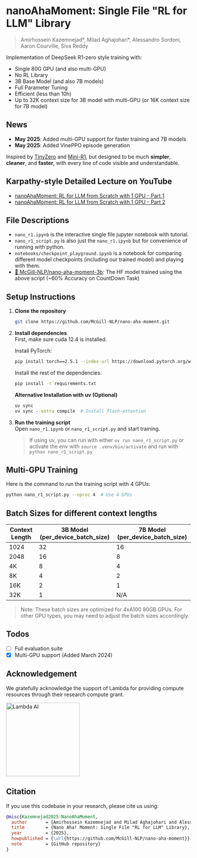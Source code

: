 # nanoAhaMoment: Single File "RL for LLM" Library
> Amirhossein Kazemnejad*, Milad Aghajohari*, Alessandro Sordoni, Aaron Courville, Siva Reddy

Implementation of DeepSeek R1-zero style training with:

- Single 80G GPU (and also multi-GPU)
- No RL Library 
- 3B Base Model (and also 7B models)
- Full Parameter Tuning 
- Efficient (less than 10h)
- Up to 32K context size for 3B model with multi-GPU (or 16K context size for 7B model)

## News
- **May 2025**: Added multi-GPU support for faster training and 7B models
- **May 2025**: Added VinePPO episode generation

Inspired by [TinyZero](https://github.com/Jiayi-Pan/TinyZero) and [Mini-R1](https://www.philschmid.de/mini-deepseek-r1), but designed to be much **simpler**, **cleaner**, and **faster**, with every line of code visible and understandable.

## Karpathy-style Detailed Lecture on YouTube

- [nanoAhaMoment: RL for LLM from Scratch with 1 GPU - Part 1](https://youtu.be/ZMO5tv30ri8)
- [nanoAhaMoment: RL for LLM from Scratch with 1 GPU - Part 2](https://youtu.be/dxhCyhc_bcQ)

## File Descriptions
- `nano_r1.ipynb` is the interactive single file jupyter notebook with tutorial.
- `nano_r1_script.py` is also just the `nano_r1.ipynb` but for convenience of running with python.
- `notebooks/checkpoint_playground.ipynb` is a notebook for comparing different model checkpoints (including our trained model) and playing with them.
- [🤗 McGill-NLP/nano-aha-moment-3b](https://huggingface.co/McGill-NLP/nano-aha-moment-3b): The HF model trained using the above script (~60\% Accuracy on CountDown Task)

## Setup Instructions

1. **Clone the repository**  
   ```bash
   git clone https://github.com/McGill-NLP/nano-aha-moment.git
   ```

2. **Install dependencies**  
   First, make sure cuda 12.4 is installed.
   
   Install PyTorch:
   ```bash
   pip install torch==2.5.1 --index-url https://download.pytorch.org/whl/cu124
   ```
   
   Install the rest of the dependencies:
   ```bash
   pip install -r requirements.txt
   ```

   **Alternative Installation with uv (Optional)**  
   ```bash
   uv sync
   uv sync --extra compile  # Install flash-attention
   ```

3. **Run the training script**  
   Open `nano_r1.ipynb` or `nano_r1_script.py` and start training.

   > If using uv, you can run with either `uv run nano_r1_script.py` or activate the env with `source .venv/bin/activate` and run with `python nano_r1_script.py`

## Multi-GPU Training
Here is the command to run the training script with 4 GPUs:
```bash
python nano_r1_script.py --nproc 4  # Use 4 GPUs
```

## Batch Sizes for different context lengths

| Context Length | 3B Model (per_device_batch_size) | 7B Model (per_device_batch_size) |
|---------------|----------------------------------|----------------------------------|
| 1024            | 32                               | 16                               |
| 2048            | 16                               | 8                               |
| 4K            | 8                               | 4                               |
| 8K            | 4                               | 2                                |
| 16K           | 2                                | 1                                |
| 32K           | 1                                | N/A                              |

> Note: These batch sizes are optimized for 4xA100 80GB GPUs. For other GPU types, you may need to adjust the batch sizes accordingly.

## Todos
- [ ] Full evaluation suite
- [x] Multi-GPU support (Added March 2024)

## Acknowledgement
We gratefully acknowledge the support of Lambda for providing compute resources through their research compute grant.
<p align="left">
  <img src="https://lambda.ai/hubfs/lambda%20logo%202.svg" alt="Lambda AI" width="200">
</p>

## Citation
If you use this codebase in your research, please cite us using:

```bibtex
@misc{Kazemnejad2025:NanoAhaMoment,
  author       = {Amirhossein Kazemnejad and Milad Aghajohari and Alessandro Sordoni and Aaron Courville and Siva Reddy},
  title        = {Nano Aha! Moment: Single File "RL for LLM" Library},
  year         = {2025},
  howpublished = {\url{https://github.com/McGill-NLP/nano-aha-moment}},
  note         = {GitHub repository}
}
```
